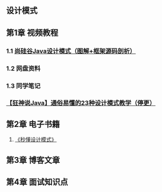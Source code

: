 ## 设计模式

## 第1章 视频教程
### 1.1 [尚硅谷Java设计模式（图解+框架源码剖析）](https://www.bilibili.com/video/BV1Kb411W75N)

### 1.2 网盘资料

### 1.3 同学笔记

### [【狂神说Java】通俗易懂的23种设计模式教学（停更）](https://www.bilibili.com/video/BV1mc411h719)

## 第2章 电子书籍
1. [《秒懂设计模式》](/)

## 第3章 博客文章

## 第4章 面试知识点